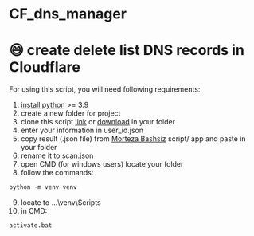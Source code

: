 # CF_dns_manager
:smile: create delete list DNS records in Cloudflare
========================
For using this script, you will need following requirements:
1. [install python](https://www.python.org/downloads/) >= 3.9
2. create a new folder for project
3. clone this script [link](https://github.com/ImanMontajabi/CF_dns_manager.git) or [download](https://github.com/ImanMontajabi/CF_dns_manager/archive/refs/heads/main.zip) in your folder
4. enter your information in user_id.json
5. copy result (.json file) from [Morteza Bashsiz](https://github.com/MortezaBashsiz/CFScanner) script/ app and paste in your folder
6. rename it to scan.json
7. open CMD (for windows users) locate your folder
8. follow the commands:
```python
python -m venv venv
```
9. locate to ...\venv\Scripts
10. in CMD:
```cmd
activate.bat
```
